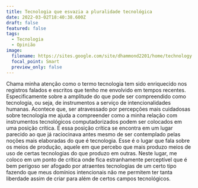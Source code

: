 ```yaml
---
title: Tecnologia que esvazia a pluralidade tecnológica
date: 2022-03-02T18:40:38.600Z
draft: false
featured: false
tags:
  - Tecnologia
  - Opinião
image:
  filename: https://sites.google.com/site/dhammond2201/home/technology.jpg
  focal_point: Smart
  preview_only: false
---
```

Chama minha atenção como o termo tecnologia tem sido enriquecido nos registros falados e escritos que tenho me envolvido em tempos recentes. Especificamente sobre a amplitude do que pode ser compreendido como tecnologia, ou seja, de instrumentos a serviço de intencionalidades humanas. Acontece que, ser atravessado por percepções mais cuidadosas sobre tecnologia me ajuda a compreender como a minha relação com instrumentos tecnológicos computadorizados podem ser colocados em uma posição crítica. E essa posição crítica se encontra em um lugar parecido ao que já raciocinava antes mesmo de ser contemplado pelas noções mais elaboradas do que é tecnologia. Esse é o lugar que fala sobre os meios de produção, aquele em que percebo que mais produzo meios de uso de certas tecnologias do que produzo em outras. Neste lugar, me coloco em um ponto de crítica onde fica estranhamente perceptível que é bem perigoso ser afogado por atraentes tecnologias de um certo tipo fazendo que meus domínios intencionais não me permitem ter tanta liberdade assim de criar para além de certos campos tecnológicos.